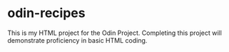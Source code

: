 # odin-recipes 
This is my HTML project for the Odin Project. Completing this project will demonstrate proficiency in basic HTML coding.
